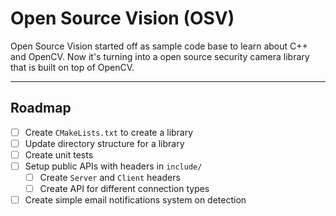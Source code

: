 # Open Source Vision (OSV)

Open Source Vision started off as sample code base to learn about C++ and OpenCV. Now it's turning into a open source security camera library that is built on top of OpenCV.

---

## Roadmap
- [ ] Create `CMakeLists.txt` to create a library
- [ ] Update directory structure for a library
- [ ] Create unit tests
- [ ] Setup public APIs with headers in `include/`
  - [ ] Create `Server` and `Client` headers
  - [ ] Create API for different connection types
- [ ] Create simple email notifications system on detection
